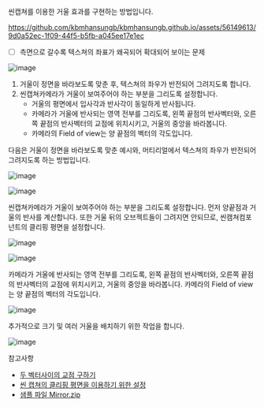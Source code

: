 씬캡쳐를 이용한 거울 효과를 구현하는 방법입니다.

https://github.com/kbmhansungb/kbmhansungb.github.io/assets/56149613/9d0a52ec-1f09-44f5-b5fb-a045ee17e1ec

- [ ] 측면으로 갈수록 텍스쳐의 좌표가 왜곡되어 확대되어 보이는 문제

![image](https://github.com/kbmhansungb/kbmhansungb.github.io/assets/56149613/0edec30c-acc4-4b24-a145-1369496769d4)

1. 거울이 정면을 바라보도록 맞춘 후, 텍스쳐의 좌우가 반전되어 그려지도록 합니다.
2. 씬캡쳐카메라가 거울이 보여주어야 하는 부분을 그리도록 설정합니다.
    * 거울의 평면에서 입사각과 반사각이 동일하게 반사됩니다.
    * 카메라가 거울에 반사되는 영역 전부를 그리도록, 왼쪽 끝점의 반사벡터와, 오른쪽 끝점의 반사벡터의 교점에 위치시키고, 거울의 중앙을 바라봅니다.
    * 카메라의 Field of view는 양 끝점의 벡터의 각도입니다.

다음은 거울이 정면을 바라보도록 맞춘 예시와, 머티리얼에서 텍스쳐의 좌우가 반전되어 그려지도록 하는 방법입니다.

![image](https://github.com/kbmhansungb/kbmhansungb.github.io/assets/56149613/4143c7d3-5430-459e-b5c6-45d47c92f2e9)

![image](https://github.com/kbmhansungb/kbmhansungb.github.io/assets/56149613/c3875ae6-e0f3-475e-9849-5f2c79ea3b3c)

씬캡쳐카메라가 거울이 보여주어야 하는 부분을 그리도록 설정합니다. 먼저 양끝점과 거울의 반사를 계산합니다. 또한 거울 뒤의 오브젝트들이 그려지면 안되므로, 씬캠쳐컴포넌트의 클리핑 평면을 설정합니다.

![image](https://github.com/kbmhansungb/kbmhansungb.github.io/assets/56149613/b49963f9-d01d-4019-b966-02abdeb3cdff)

![image](https://github.com/kbmhansungb/kbmhansungb.github.io/assets/56149613/fadf1903-09ef-4249-a68a-9ba64934bd27)

카메라가 거울에 반사되는 영역 전부를 그리도록, 왼쪽 끝점의 반사벡터와, 오른쪽 끝점의 반사벡터의 교점에 위치시키고, 거울의 중앙을 바라봅니다. 카메라의 Field of view는 양 끝점의 벡터의 각도입니다.

![image](https://github.com/kbmhansungb/kbmhansungb.github.io/assets/56149613/6ecc0640-881d-4d14-9f34-2e4de4cb1626)

추가적으로 크기 및 여러 거울을 배치하기 위한 작업을 합니다.

![image](https://github.com/kbmhansungb/kbmhansungb.github.io/assets/56149613/5156390a-997c-4991-a792-dfd2e5060dcf)

참고사항

* [두 벡터사이의 교점 구하기](https://math.stackexchange.com/questions/270767/find-intersection-of-two-3d-lines)
* [씬 캡쳐의 클리핑 평면을 이용하기 위한 설정](https://forums.unrealengine.com/t/scenecapturecomponent-custom-frustumstartdist/391684/3)
* [샘플 파일 Mirror.zip](https://github.com/kbmhansungb/kbmhansungb.github.io/files/12520169/Mirror.zip)

